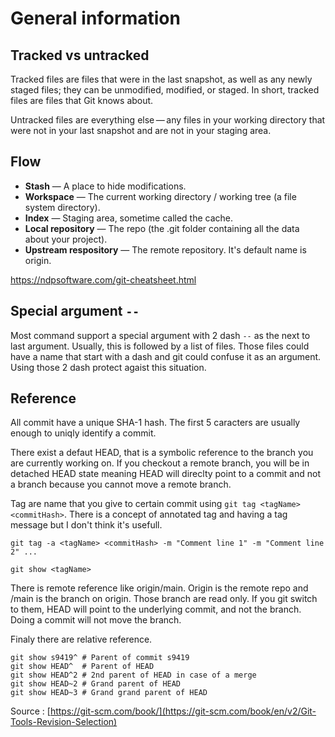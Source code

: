 # General information

## Tracked vs untracked

Tracked files are files that were in the last snapshot, as well as any newly staged files; they can be unmodified, modified, or staged. In short, tracked files are files that Git knows about.

Untracked files are everything else — any files in your working directory that were not in your last snapshot and are not in your staging area.

## Flow

- **Stash** — A place to hide modifications.
- **Workspace** — The current working directory / working tree (a file system directory).
- **Index** — Staging area, sometime called the cache. 
- **Local repository** — The repo (the .git folder containing all the data about your project).
- **Upstream respository** — The remote repository. It's default name is origin. 

https://ndpsoftware.com/git-cheatsheet.html

## Special argument `--` 

Most command support a special argument with 2 dash `--` as the next to last argument. Usually, this is followed by a list of files. Those files could have a name that start with a dash and git could confuse it as an argument. Using those 2 dash protect agaist this situation. 

## Reference

All commit have a unique SHA-1 hash. The first 5 caracters are usually enough to uniqly identify a commit. 

There exist a defaut HEAD, that is a symbolic reference to the branch you are currently working on. If you checkout a remote branch, you will be in detached HEAD state meaning HEAD will direclty point to a commit and not a branch because you cannot move a remote branch. 

Tag are name that you give to certain commit using `git tag <tagName> <commitHash>`. There is a concept of annotated tag and having a tag message but I don't think it's usefull. 

```Shell
git tag -a <tagName> <commitHash> -m "Comment line 1" -m "Comment line 2" ...

git show <tagName>
```

There is remote reference like origin/main. Origin is the remote repo and /main is the branch on origin. Those branch are read only. If you git switch to them, HEAD will point to the underlying commit, and not the branch. Doing a commit will not move the branch. 

Finaly there are relative reference. 

```Shell
git show s9419^ # Parent of commit s9419
git show HEAD^  # Parent of HEAD
git show HEAD^2 # 2nd parent of HEAD in case of a merge
git show HEAD~2 # Grand parent of HEAD
git show HEAD~3 # Grand grand parent of HEAD
```

Source : [https://git-scm.com/book/](https://git-scm.com/book/en/v2/Git-Tools-Revision-Selection)